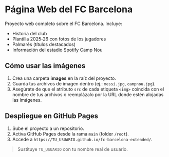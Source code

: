 # Página Web del FC Barcelona

Proyecto web completo sobre el FC Barcelona. Incluye:

- Historia del club
- Plantilla 2025‑26 con fotos de los jugadores
- Palmarés (títulos destacados)
- Información del estadio Spotify Camp Nou

## Cómo usar las imágenes

1. Crea una carpeta **images** en la raíz del proyecto.
2. Guarda tus archivos de imagen dentro (ej.: `messi.jpg`, `campnou.jpg`).
3. Asegúrate de que el atributo `src` de cada etiqueta `<img>` coincida con el nombre de tus archivos o reemplázalo por la URL donde estén alojadas las imágenes.

## Despliegue en GitHub Pages

1. Sube el proyecto a un repositorio.
2. Activa GitHub Pages desde la rama `main` (folder `/root`).
3. Accede a `https://TU_USUARIO.github.io/fc-barcelona-extended/`.

> Sustituye `TU_USUARIO` con tu nombre real de usuario.
